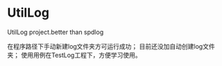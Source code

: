 # UtilLog
UtilLog project.better than spdlog

在程序路径下手动新建log文件夹方可运行成功；
目前还没加自动创建log文件夹；
使用用例在TestLog工程下，方便学习使用。
